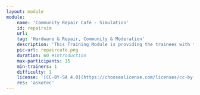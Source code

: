 ```yaml
---
layout: module
module:
    name: 'Community Repair Café - Simulation'
    id: repairsim
    url: 
    tag: 'Hardware & Repair, Community & Moderation'
    description: 'This Training Module is providing the trainees with the basic understanding of what can go wrong in a Repair Café situation and how to best prepare for it'
    pic-url: repaircafe.png
    duration: 60 #introduction
    max-participants: 15
    min-trainers: 1
    difficulty: 1
    license: '[CC-BY-SA 4.0](https://choosealicense.com/licenses/cc-by-sa-4.0/)'
    res: 'askotec'
---  
```

